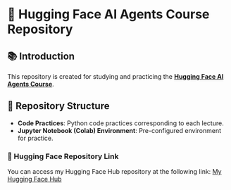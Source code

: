 # 🤗 Hugging Face AI Agents Course Repository

## 📚 Introduction
This repository is created for studying and practicing the **[Hugging Face AI Agents Course](https://huggingface.co/learn/agents-course/unit0/introduction)**.

## 📂 Repository Structure
- **Code Practices**: Python code practices corresponding to each lecture.
- **Jupyter Notebook (Colab) Environment**: Pre-configured environment for practice.


### 🔗 Hugging Face Repository Link
You can access my Hugging Face Hub repository at the following link:
[My Hugging Face Hub](https://huggingface.co/BanUrsus)
